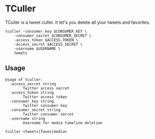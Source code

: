 # TCuller

TCuller is a tweet culler. It let's you delete all your tweets and favorites.

```shell
tculler -consumer_key $CONSUMER_KEY \
	-consumer_secret $CONSUMER_SECRET \
	-access_token $ACCESS_TOKEN \
	-access_secret $ACCESS_SECRET \
	-username $USERNAME \
	tweets
```

## Usage

```shell
Usage of tculler:
  -access_secret string
    	Twitter access secret
  -access_token string
    	Twitter access token
  -consumer_key string
    	Twitter consumer key
  -consumer_secret string
    	Twitter consumer secret
  -username string
    	Username for media timeline deletion

tculler <tweets|faves|media>
```
